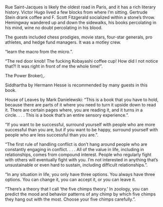 

Rue Saint-Jacques is likely the oldest road in Paris, and it has a rich literary history. Victor Hugo lived a few blocks from where I’m sitting. Gertrude Stein drank coffee and F. Scott Fitzgerald socialized within a stone’s throw. Hemingway wandered up and down the sidewalks, his books percolating in his mind, wine no doubt percolating in his blood.

The guests included chess prodigies, movie stars, four-star generals, pro athletes, and hedge fund managers. It was a motley crew.

“learn the macro from the micro.”.

“The red door knob! The fucking Kobayashi coffee cup! How did I not notice that?! It was right in front of me the whole time!”.

The Power Broker),.

Siddhartha by Hermann Hesse is recommended by many guests in this book.

House of Leaves by Mark Danielewski: “This is a book that you have to hold, because there are parts of it where you need to turn it upside down to read it. There are certain pages where, you are reading it, and it turns in a circle. . . . This is a book that’s an entire sensory experience.”.

“If you want to be successful, surround yourself with people who are more successful than you are, but if you want to be happy, surround yourself with people who are less successful than you are.”.

“The first rule of handling conflict is don’t hang around people who are constantly engaging in conflict. . . . All of the value in life, including in relationships, comes from compound interest. People who regularly fight with others will eventually fight with you. I’m not interested in anything that’s unsustainable or even hard to sustain, including difficult relationships.”.

“In any situation in life, you only have three options. You always have three options. You can change it, you can accept it, or you can leave it.

“There’s a theory that I call ‘the five chimps theory.’ In zoology, you can predict the mood and behavior patterns of any chimp by which five chimps they hang out with the most. Choose your five chimps carefully.”.


